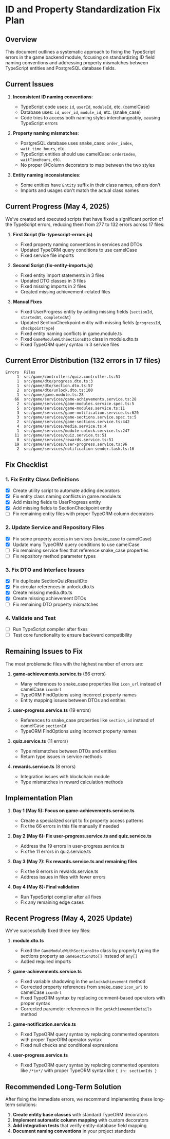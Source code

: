 # ID and Property Standardization Fix Plan

## Overview

This document outlines a systematic approach to fixing the TypeScript errors in the game backend module, focusing on standardizing ID field naming conventions and addressing property mismatches between TypeScript entities and PostgreSQL database fields.

## Current Issues

1. **Inconsistent ID naming conventions**:
   - TypeScript code uses: `id`, `userId`, `moduleId`, etc. (camelCase)
   - Database uses: `id`, `user_id`, `module_id`, etc. (snake_case)
   - Code tries to access both naming styles interchangeably, causing TypeScript errors

2. **Property naming mismatches**:
   - PostgreSQL database uses snake_case: `order_index`, `wait_time_hours`, etc.
   - TypeScript entities should use camelCase: `orderIndex`, `waitTimeHours`, etc.
   - No proper @Column decorators to map between the two styles

3. **Entity naming inconsistencies**:
   - Some entities have `Entity` suffix in their class names, others don't
   - Imports and usages don't match the actual class names

## Current Progress (May 4, 2025)

We've created and executed scripts that have fixed a significant portion of the TypeScript errors, reducing them from 277 to 132 errors across 17 files:

1. **First Script (fix-typescript-errors.js)**
   - Fixed property naming conventions in services and DTOs
   - Updated TypeORM query conditions to use camelCase
   - Fixed service file imports

2. **Second Script (fix-entity-imports.js)**
   - Fixed entity import statements in 3 files
   - Updated DTO classes in 3 files
   - Fixed missing imports in 2 files
   - Created missing achievement-related files

3. **Manual Fixes**
   - Fixed UserProgress entity by adding missing fields (`sectionId`, `startedAt`, `completedAt`)
   - Updated SectionCheckpoint entity with missing fields (`progressId`, `checkpointType`)
   - Fixed entity naming conflicts in game.module.ts
   - Fixed `GameModuleWithSectionsDto` class in module.dto.ts
   - Fixed TypeORM query syntax in 3 service files

## Current Error Distribution (132 errors in 17 files)

```
Errors  Files
     1  src/game/controllers/quiz.controller.ts:51
     1  src/game/dto/progress.dto.ts:3
     1  src/game/dto/section.dto.ts:57
     2  src/game/dto/unlock.dto.ts:100
     1  src/game/game.module.ts:28
    66  src/game/services/game-achievements.service.ts:28
     2  src/game/services/game-modules.service.spec.ts:5
     5  src/game/services/game-modules.service.ts:11
     3  src/game/services/game-notification.service.ts:620
     3  src/game/services/game-sections.service.spec.ts:5
     2  src/game/services/game-sections.service.ts:442
     4  src/game/services/media.service.ts:4
     1  src/game/services/module-unlock.service.ts:247
    11  src/game/services/quiz.service.ts:51
     8  src/game/services/rewards.service.ts:51
    19  src/game/services/user-progress.service.ts:96
     2  src/game/services/notification-sender.task.ts:16
```

## Fix Checklist

### 1. Fix Entity Class Definitions

- [x] Create utility script to automate adding decorators
- [x] Fix entity class naming conflicts in game.module.ts
- [x] Add missing fields to UserProgress entity
- [x] Add missing fields to SectionCheckpoint entity
- [ ] Fix remaining entity files with proper TypeORM column decorators

### 2. Update Service and Repository Files

- [x] Fix some property access in services (snake_case to camelCase)
- [x] Update many TypeORM query conditions to use camelCase
- [ ] Fix remaining service files that reference snake_case properties
- [ ] Fix repository method parameter types

### 3. Fix DTO and Interface Issues

- [x] Fix duplicate SectionQuizResultDto
- [x] Fix circular references in unlock.dto.ts
- [x] Create missing media.dto.ts
- [x] Create missing achievement DTOs
- [ ] Fix remaining DTO property mismatches

### 4. Validate and Test

- [ ] Run TypeScript compiler after fixes
- [ ] Test core functionality to ensure backward compatibility

## Remaining Issues to Fix

The most problematic files with the highest number of errors are:

1. **game-achievements.service.ts** (66 errors)
   - Many references to snake_case properties like `icon_url` instead of camelCase `iconUrl`
   - TypeORM FindOptions using incorrect property names
   - Entity mapping issues between DTOs and entities

2. **user-progress.service.ts** (19 errors)
   - References to snake_case properties like `section_id` instead of camelCase `sectionId`
   - TypeORM FindOptions using incorrect property names

3. **quiz.service.ts** (11 errors)
   - Type mismatches between DTOs and entities
   - Return type issues in service methods

4. **rewards.service.ts** (8 errors)
   - Integration issues with blockchain module
   - Type mismatches in reward calculation methods

## Implementation Plan

1. **Day 1 (May 5): Focus on game-achievements.service.ts**
   - Create a specialized script to fix property access patterns
   - Fix the 66 errors in this file manually if needed

2. **Day 2 (May 6): Fix user-progress.service.ts and quiz.service.ts**
   - Address the 19 errors in user-progress.service.ts
   - Fix the 11 errors in quiz.service.ts

3. **Day 3 (May 7): Fix rewards.service.ts and remaining files**
   - Fix the 8 errors in rewards.service.ts
   - Address issues in files with fewer errors

4. **Day 4 (May 8): Final validation**
   - Run TypeScript compiler after all fixes
   - Fix any remaining edge cases

## Recent Progress (May 4, 2025 Update)

We've successfully fixed three key files:

1. **module.dto.ts**
   - Fixed the `GameModuleWithSectionsDto` class by properly typing the sections property as `GameSectionDto[]` instead of `any[]`
   - Added required imports

2. **game-achievements.service.ts**
   - Fixed variable shadowing in the `unlockAchievement` method
   - Corrected property references from snake_case `icon_url` to camelCase `iconUrl`
   - Fixed TypeORM syntax by replacing comment-based operators with proper syntax
   - Corrected parameter references in the `getAchievementDetails` method

3. **game-notification.service.ts**
   - Fixed TypeORM query syntax by replacing commented operators with proper TypeORM operator syntax
   - Fixed null checks and conditional expressions

4. **user-progress.service.ts**
   - Fixed TypeORM query syntax by replacing commented operators like `/*in*/` with proper TypeORM syntax like `{ in: sectionIds }`

## Recommended Long-Term Solution

After fixing the immediate errors, we recommend implementing these long-term solutions:

1. **Create entity base classes** with standard TypeORM decorators
2. **Implement automatic column mapping** with custom decorators
3. **Add integration tests** that verify entity-database field mapping
4. **Document naming conventions** in your project standards